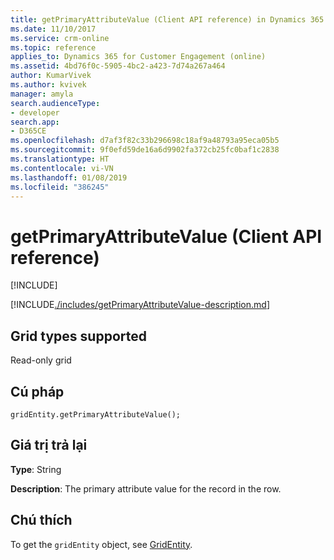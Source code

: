 ```yaml
---
title: getPrimaryAttributeValue (Client API reference) in Dynamics 365 for Customer Engagement| MicrosoftDocs
ms.date: 11/10/2017
ms.service: crm-online
ms.topic: reference
applies_to: Dynamics 365 for Customer Engagement (online)
ms.assetid: 4bd76f0c-5905-4bc2-a423-7d74a267a464
author: KumarVivek
ms.author: kvivek
manager: amyla
search.audienceType:
- developer
search.app:
- D365CE
ms.openlocfilehash: d7af3f82c33b296698c18af9a48793a95eca05b5
ms.sourcegitcommit: 9f0efd59de16a6d9902fa372cb25fc0baf1c2838
ms.translationtype: HT
ms.contentlocale: vi-VN
ms.lasthandoff: 01/08/2019
ms.locfileid: "386245"
---
```

# <a name="getprimaryattributevalue-client-api-reference"></a>getPrimaryAttributeValue (Client API reference)

[!INCLUDE[](../../../../../includes/cc_applies_to_update_9_0_0.md)]

[!INCLUDE[./includes/getPrimaryAttributeValue-description.md](./includes/getPrimaryAttributeValue-description.md)]

## <a name="grid-types-supported"></a>Grid types supported

Read-only grid

## <a name="syntax"></a>Cú pháp

`gridEntity.getPrimaryAttributeValue();`

## <a name="return-value"></a>Giá trị trả lại

**Type**: String

**Description**: The primary attribute value for the record in the row.

## <a name="remarks"></a>Chú thích

To get the `gridEntity` object, see [GridEntity](../gridentity.md). 

